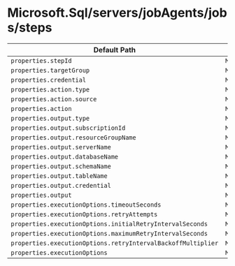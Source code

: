 # Microsoft.Sql/servers/jobAgents/jobs/steps

| Default Path | Alias |
|---|---|
| `properties.stepId` | `Microsoft.Sql/servers/jobAgents/jobs/steps/stepId` |
| `properties.targetGroup` | `Microsoft.Sql/servers/jobAgents/jobs/steps/targetGroup` |
| `properties.credential` | `Microsoft.Sql/servers/jobAgents/jobs/steps/credential` |
| `properties.action.type` | `Microsoft.Sql/servers/jobAgents/jobs/steps/action.type` |
| `properties.action.source` | `Microsoft.Sql/servers/jobAgents/jobs/steps/action.source` |
| `properties.action` | `Microsoft.Sql/servers/jobAgents/jobs/steps/action` |
| `properties.output.type` | `Microsoft.Sql/servers/jobAgents/jobs/steps/output.type` |
| `properties.output.subscriptionId` | `Microsoft.Sql/servers/jobAgents/jobs/steps/output.subscriptionId` |
| `properties.output.resourceGroupName` | `Microsoft.Sql/servers/jobAgents/jobs/steps/output.resourceGroupName` |
| `properties.output.serverName` | `Microsoft.Sql/servers/jobAgents/jobs/steps/output.serverName` |
| `properties.output.databaseName` | `Microsoft.Sql/servers/jobAgents/jobs/steps/output.databaseName` |
| `properties.output.schemaName` | `Microsoft.Sql/servers/jobAgents/jobs/steps/output.schemaName` |
| `properties.output.tableName` | `Microsoft.Sql/servers/jobAgents/jobs/steps/output.tableName` |
| `properties.output.credential` | `Microsoft.Sql/servers/jobAgents/jobs/steps/output.credential` |
| `properties.output` | `Microsoft.Sql/servers/jobAgents/jobs/steps/output` |
| `properties.executionOptions.timeoutSeconds` | `Microsoft.Sql/servers/jobAgents/jobs/steps/executionOptions.timeoutSeconds` |
| `properties.executionOptions.retryAttempts` | `Microsoft.Sql/servers/jobAgents/jobs/steps/executionOptions.retryAttempts` |
| `properties.executionOptions.initialRetryIntervalSeconds` | `Microsoft.Sql/servers/jobAgents/jobs/steps/executionOptions.initialRetryIntervalSeconds` |
| `properties.executionOptions.maximumRetryIntervalSeconds` | `Microsoft.Sql/servers/jobAgents/jobs/steps/executionOptions.maximumRetryIntervalSeconds` |
| `properties.executionOptions.retryIntervalBackoffMultiplier` | `Microsoft.Sql/servers/jobAgents/jobs/steps/executionOptions.retryIntervalBackoffMultiplier` |
| `properties.executionOptions` | `Microsoft.Sql/servers/jobAgents/jobs/steps/executionOptions` |

